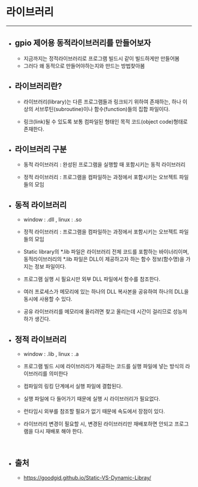 
# 라이브러리
-----------------------------------------------
- ## gpio 제어용 동적라이브러리를 만들어보자
	- 지금까지는 정적라이브러리로 프로그램 빌드시 같이 빌드하게만 만들어봄
	- 그러다 왜 동적으로 만들어야하는지와 만드는 방법찾아봄
	

- ## 라이브러리란?

	- 라이브러리(library)는 다른 프로그램들과 링크되기 위하여 존재하는, 하나 이상의 서브루틴(subroutine)이나 함수(function)들의 집합 파일이다.

	- 링크(link)될 수 있도록 보통 컴파일된 형태인 목적 코드(object code)형태로 존재한다.

- ## 라이브러리 구분

	- 동적 라이브러리 : 완성된 프로그램을 실행할 때 포함시키는 동적 라이브러리

	- 정적 라이브러리 : 프로그램을 컴파일하는 과정에서 포함시키는 오브젝트 파일들의 모임


- ## 동적 라이브러리

	- window : .dll , linux : .so

	- 정적 라이브러리 : 프로그램을 컴파일하는 과정에서 포함시키는 오브젝트 파일들의 모임

	- Static library의 *.lib 파일은 라이브러리 전체 코드를 포함하는 바이너리이며, 동적라이브러리의  *.lib 파일은 DLL이 제공하고자 하는 함수 정보(함수명)을 가지는 정보 파일이다.

	- 프로그램 실행 시 필요시만 외부 DLL 파일에서 함수를 참조한다.

	- 여러 프로세스가 메모리에 있는 하나의 DLL 복사본을 공유하여 하나의 DLL을 동시에 사용할 수 있다.

	- 공유 라이브러리를 메모리에 올리려면 찾고 올리는데 시간이 걸리므로 성능저하가 생긴다.


- ## 정적 라이브러리

	- window : .lib , linux : .a

	- 프로그램 빌드 시에 라이브러리가 제공하는 코드를 실행 파일에 넣는 방식의 라이브러리를 의미한다

	- 컴파일의 링킹 단계에서 실행 파일에 결합된다.

	- 실행 파일에 다 들어가기 때문에 실행 시 라이브러리가 필요없다.

	- 런타임시 외부를 참조할 필요가 없기 때문에 속도에서 장점이 있다.

	- 라이브러리 변경이 필요할 시, 변경된 라이브러리만 재배포하면 안되고 프로그램을 다시 재배포 해야 한다.


	<br/>


- ## 출처
	- https://goodgid.github.io/Static-VS-Dynamic-Libray/

	<br/><br/><br/>